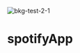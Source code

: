 ![bkg-test-2-1](https://user-images.githubusercontent.com/28959285/128121995-57426ad4-c3ab-4f6c-9bae-7ca9b65113f6.jpg)
# spotifyApp
